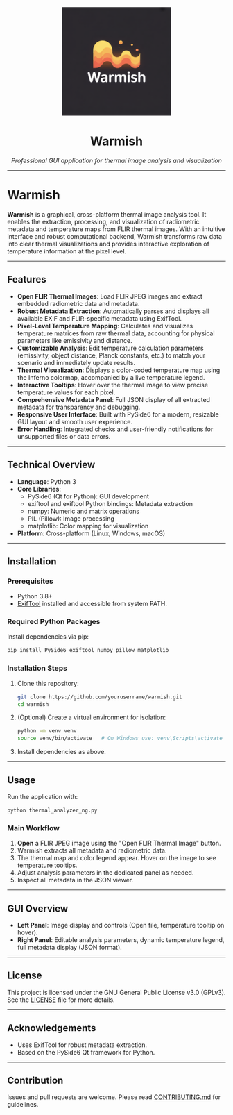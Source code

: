 <div align="center">
  <img src="Warmish logo.png" alt="Warmish Logo" width="250">
  <h1>Warmish</h1>
  <p><em>Professional GUI application for thermal image analysis and visualization</em></p>
</div>

---

# Warmish

**Warmish** is a graphical, cross-platform thermal image analysis tool. It enables the extraction, processing, and visualization of radiometric metadata and temperature maps from FLIR thermal images. With an intuitive interface and robust computational backend, Warmish transforms raw data into clear thermal visualizations and provides interactive exploration of temperature information at the pixel level.

---

## Features

- **Open FLIR Thermal Images**: Load FLIR JPEG images and extract embedded radiometric data and metadata.
- **Robust Metadata Extraction**: Automatically parses and displays all available EXIF and FLIR-specific metadata using ExifTool.
- **Pixel-Level Temperature Mapping**: Calculates and visualizes temperature matrices from raw thermal data, accounting for physical parameters like emissivity and distance.
- **Customizable Analysis**: Edit temperature calculation parameters (emissivity, object distance, Planck constants, etc.) to match your scenario and immediately update results.
- **Thermal Visualization**: Displays a color-coded temperature map using the Inferno colormap, accompanied by a live temperature legend.
- **Interactive Tooltips**: Hover over the thermal image to view precise temperature values for each pixel.
- **Comprehensive Metadata Panel**: Full JSON display of all extracted metadata for transparency and debugging.
- **Responsive User Interface**: Built with PySide6 for a modern, resizable GUI layout and smooth user experience.
- **Error Handling**: Integrated checks and user-friendly notifications for unsupported files or data errors.

---

## Technical Overview

- **Language**: Python 3
- **Core Libraries**:
  - PySide6 (Qt for Python): GUI development
  - exiftool and exiftool Python bindings: Metadata extraction
  - numpy: Numeric and matrix operations
  - PIL (Pillow): Image processing
  - matplotlib: Color mapping for visualization
- **Platform**: Cross-platform (Linux, Windows, macOS)

---

## Installation

### Prerequisites

- Python 3.8+
- [ExifTool](https://exiftool.org/) installed and accessible from system PATH.

### Required Python Packages

Install dependencies via pip:

```bash
pip install PySide6 exiftool numpy pillow matplotlib
```

### Installation Steps

1. Clone this repository:
    ```bash
    git clone https://github.com/yourusername/warmish.git
    cd warmish
    ```

2. (Optional) Create a virtual environment for isolation:
    ```bash
    python -m venv venv
    source venv/bin/activate   # On Windows use: venv\Scripts\activate
    ```

3. Install dependencies as above.

---

## Usage

Run the application with:

```bash
python thermal_analyzer_ng.py
```

### Main Workflow

1. **Open** a FLIR JPEG image using the "Open FLIR Thermal Image" button.
2. Warmish extracts all metadata and radiometric data.
3. The thermal map and color legend appear. Hover on the image to see temperature tooltips.
4. Adjust analysis parameters in the dedicated panel as needed.
5. Inspect all metadata in the JSON viewer.

---

## GUI Overview

- **Left Panel**: Image display and controls (Open file, temperature tooltip on hover).
- **Right Panel**: Editable analysis parameters, dynamic temperature legend, full metadata display (JSON format).

---

## License

This project is licensed under the GNU General Public License v3.0 (GPLv3).  
See the [LICENSE](LICENSE) file for more details.

---

## Acknowledgements

- Uses ExifTool for robust metadata extraction.
- Based on the PySide6 Qt framework for Python.

---

## Contribution

Issues and pull requests are welcome. Please read [CONTRIBUTING.md](CONTRIBUTING.md) for guidelines.

